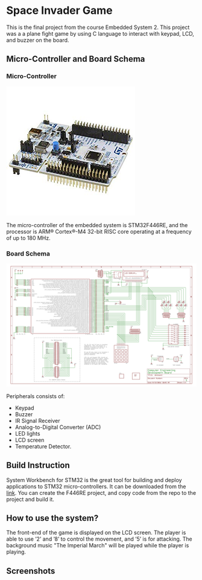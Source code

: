 # Space Invader Game

This is the final project from the course Embedded System 2. This project was a a plane fight game by using C language to interact with keypad, LCD, and buzzer on the board.

## Micro-Controller and Board Schema

### Micro-Controller

![Micro-Controller](STM32F446RE.jpg)

The micro-controller of the embedded system is STM32F446RE, and the processor is ARM® Cortex®-M4 32-bit RISC core operating at a frequency of up to 180 MHz.

### Board Schema

![Board Schema](devboard_schematic_V1.jpg)

Peripherals consists of:

* Keypad
* Buzzer
* IR Signal Receiver
* Analog-to-Digital Converter (ADC)
* LED lights
* LCD screen
* Temperature Detector.

## Build Instruction

System Workbench for STM32 is the great tool for building and deploy applications to STM32 micro-controllers. It can be downloaded from the [link](https://www.openstm32.org/Downloading+the+System+Workbench+for+STM32+installer?structure=Documentation). You can create the F446RE project, and copy code from the repo to the project and build it.

## How to use the system?

The front-end of the game is displayed on the LCD screen. The player is able to use ’2’ and ’8’ to control the movement, and ’5’ is for attacking. The background music "The Imperial March" will be played while the player is playing.

## Screenshots
